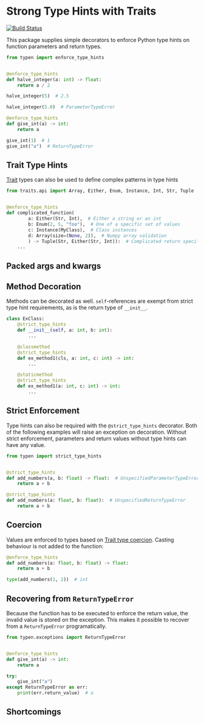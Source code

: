 # Strong Type Hints with Traits

[![Build Status](https://travis-ci.org/k2bd/typen.svg?branch=master)](https://travis-ci.org/k2bd/typen)

This package supplies simple decorators to enforce Python type hints on function parameters and return types.

```python
from typen import enforce_type_hints


@enforce_type_hints
def halve_integer(a: int) -> float:
    return a / 2

halve_integer(5)  # 2.5

halve_integer(5.0)  # ParameterTypeError
```

```python
@enforce_type_hints
def give_int(a) -> int:
    return a

give_int(1)  # 1
give_int("a")  # ReturnTypeError
```

## Trait Type Hints

[Trait](https://github.com/enthought/traits) types can also be used to define complex patterns in type hints

```python
from traits.api import Array, Either, Enum, Instance, Int, Str, Tuple


@enforce_type_hints
def complicated_function(
        a: Either(Str, Int),  # Either a string or an int
        b: Enum(2, 5, "foo"),  # One of a specific set of values
        c: Instance(MyClass),  # Class instances
        d: Array(size=(None, 2)),  # Numpy array validation
        ) -> Tuple(Str, Either(Str, Int)):  # Complicated return specification
    ...
```

## Packed args and kwargs

## Method Decoration

Methods can be decorated as well. `self`-references are exempt from strict type hint requirements, as is the return type of `__init__`.

```python
class ExClass:
    @strict_type_hints
    def __init__(self, a: int, b: int):
        ...

    @classmethod
    @strict_type_hints
    def ex_method1(cls, a: int, c: int) -> int:
        ...

    @staticmethod
    @strict_type_hints
    def ex_method1(a: int, c: int) -> int:
        ...

```

## Strict Enforcement

Type hints can also be required with the `@strict_type_hints` decorator. Both of the following examples will raise an exception on decoration. Without strict enforcement, parameters and return values without type hints can have any value.

```python
from typen import strict_type_hints


@strict_type_hints
def add_numbers(a, b: float) -> float:  # UnspecifiedParameterTypeError
    return a + b
```

```python
@strict_type_hints
def add_numbers(a: float, b: float):  # UnspecifiedReturnTypeError
    return a + b
```

## Coercion

Values are enforced to types based on [Trait type coercion](https://docs.enthought.com/traits/traits_user_manual/defining.html#trait-type-coercion). Casting behaviour is not added to the function:

```python
@enforce_type_hints
def add_numbers(a: float, b: float) -> float:
    return a + b

type(add_numbers(1, 2))  # int
```

## Recovering from `ReturnTypeError`

Because the function has to be executed to enforce the return value, the invalid value is stored on the exception. This makes it possible to recover from a `ReturnTypeError` programatically.

```python
from typen.exceptions import ReturnTypeError


@enforce_type_hints
def give_int(a) -> int:
    return a

try:
    give_int("a")
except ReturnTypeError as err:
    print(err.return_value)  # a
```

## Shortcomings
